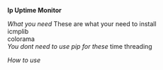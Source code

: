 **Ip Uptime Monitor**

*What you need*
These are what your need to install
<br />icmplib
<br />colorama
<br />*You dont need to use pip for these*
time
threading

*How to use*
